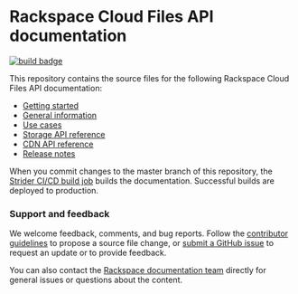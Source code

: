 # Rackspace Cloud Files API documentation

[![build badge](https://build.developer.rackspace.com/rackerlabs/docs-cloud-identity/badge?branch=master)](https://build.developer.rackspace.com/rackerlabs/docs-cloud-files/)

This repository contains the source files for the following Rackspace Cloud Files API documentation:

* [Getting started](https://developer.rackspace.com/docs/cloud-files/v1/getting-started/)
* [General information](https://developer.rackspace.com/docs/cloud-files/v1/general-api-info/)
* [Use cases](https://developer.rackspace.com/docs/cloud-files/v1/use-cases/)
* [Storage API reference](https://developer.rackspace.com/docs/cloud-files/v1/storage-api-reference/)
* [CDN API reference](https://developer.rackspace.com/docs/cloud-files/v1/cdn-api-reference/)
* [Release notes](https://developer.rackspace.com/docs/cloud-files/v1/release-notes/)

When you commit changes to the master branch of this repository, the 
[Strider CI/CD build job](https://build.developer.rackspace.com/rackerlabs/docs-cloud-files/) 
builds the documentation. Successful builds are deployed to production.

### Support and feedback

We welcome feedback, comments, and bug reports. Follow the 
[contributor guidelines](CONTRIBUTING.md) 
to propose a source file change, or [submit a GitHub issue](https://github.com/rackerlabs/docs-cloud-files/issues/new) 
to request an update or to provide feedback.

You can also contact the [Rackspace documentation team](mailto:devdoc@rackspace.com) directly for general issues 
or questions about the content. 

